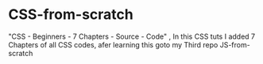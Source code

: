 # CSS-from-scratch
"CSS - Beginners - 7 Chapters - Source - Code" ,
In this CSS tuts I added 7 Chapters of all CSS codes, afer learning this goto my Third repo JS-from-scratch

